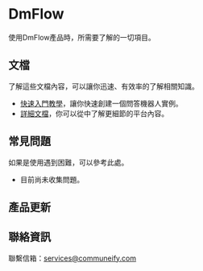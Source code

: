 # DmFlow
 
 使用DmFlow產品時，所需要了解的一切項目。

## 文檔
了解這些文檔內容，可以讓你迅速、有效率的了解相關知識。
 - [快速入門教學](tutorials/intro/index.md)，讓你快速創建一個問答機器人實例。
 - [詳細文檔](tutorials/docs/index.md)，你可以從中了解更細節的平台內容。
 
## 常見問題
 如果是使用遇到困難，可以參考此處。
 - 目前尚未收集問題。
 
## 產品更新

## 聯絡資訊

聯繫信箱：<services@communeify.com>
 